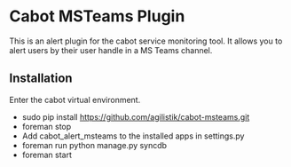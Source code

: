 Cabot MSTeams Plugin
=====

This is an alert plugin for the cabot service monitoring tool. It allows you to alert users by their user handle in a MS Teams channel.

## Installation
Enter the cabot virtual environment.
- sudo pip install https://github.com/agilistik/cabot-msteams.git
- foreman stop
- Add cabot_alert_msteams to the installed apps in settings.py
- foreman run python manage.py syncdb
- foreman start
